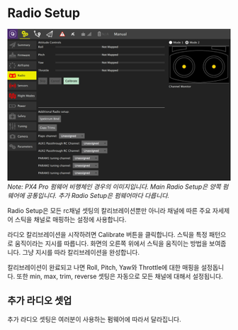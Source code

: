 # Radio Setup

![](../../images/setup/PX4Radio.jpg)
*Note:  PX4 Pro 펌웨어 비행체인 경우의 이미지입니다. Main Radio Setup은 양쪽 펌웨어에 공통입니다. 추가 Radio Setup은 펌웨어마다 다릅니다.*

Radio Setup은 모든 rc채널 셋팅의 칼리브레이션뿐만 아니라 채널에 따른 주요 자세제어 스틱을 채널로 매핑하는 설정에 사용합니다.

라디오 칼리브레이션을 시작하려면 Calibrate 버튼을 클릭합니다. 스틱을 특정 패턴으로 움직이라는 지시를 따릅니다. 화면의 오른쪽 위에서 스틱을 움직이는 방법을 보여줍니다. 그냥 지시를 따라 칼리브레이션을 완성합니다.

칼리브레이션이 완료되고 나면 Roll, Pitch, Yaw와 Throttle에 대한 매핑을 설정돕니다. 또한 min, max, trim, reverse 셋팅은 자동으로 모든 채널에 대해서 설정됩니다.

## 추가 라디오 셋업

추가 라디오 셋팅은 여러분이 사용하는 펌웨어에 따라서 달라집니다.
